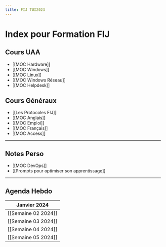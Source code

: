 ```yaml
---
title: FIJ TUI2023
---
```

# Index pour Formation FIJ
## Cours UAA
- [[MOC Hardware]]
- [[MOC Windows]]
- [[MOC Linux]]
- [[MOC Windows Réseau]]
- [[MOC Helpdesk]]
## Cours Généraux
- [[Les Protocoles FIJ]]
- [[MOC Anglais]]
- [[MOC Emploi]] 
- [[MOC Français]] 
- [[MOC Access]] 

---
## Notes Perso

- [[MOC DevOps]]
- [[Prompts pour optimiser son apprentissage]]

---
## Agenda Hebdo

| **Janvier 2024** |
| ---- |
| [[Semaine 02 2024]] |
| [[Semaine 03 2024]] |
| [[Semaine 04 2024]] |
| [[Semaine 05 2024]] |
